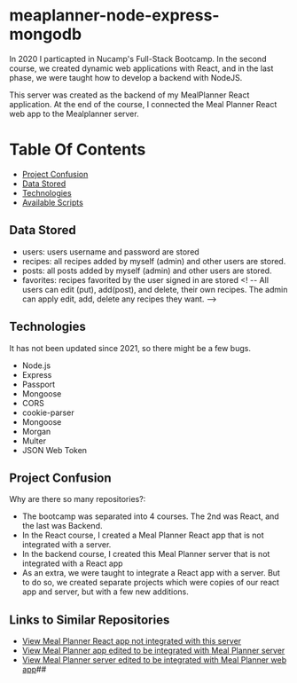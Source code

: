 # meaplanner-node-express-mongodb

In 2020 I particapted in Nucamp's Full-Stack Bootcamp. In the second course, we created dynamic web applications with React, and in the last phase, we were taught how to develop a backend with NodeJS.

This server was created as the backend of my MealPlanner React application. At the end of the course, I connected the Meal Planner React web app to the Mealplanner server. 

# Table Of Contents
- [Project Confusion](#project-confusion)
- [Data Stored ](#data-stored)
- [Technologies](#technologies)
- [Available Scripts](#available-scripts)

## Data Stored
- users: users username and password are stored
- recipes: all recipes added by myself (admin) and other users are stored. 
- posts: all posts added by myself (admin) and other users are stored.
- favorites: recipes favorited by the user signed in are stored
<! --  All users can edit (put), add(post), and delete, their own recipes. The admin can apply edit, add, delete any recipes they want. -->

## Technologies 
It has not been updated since 2021, so there might be a few bugs. 

- Node.js
- Express
- Passport 
- Mongoose 
- CORS
- cookie-parser
- Mongoose 
- Morgan 
- Multer 
- JSON Web Token 

## Project Confusion
Why are there so many repositories?: 
- The bootcamp was separated into 4 courses. The 2nd was React, and the last was Backend. 
- In the React course, I created a Meal Planner React app that is not integrated with a server. 
- In the backend course, I created this Meal Planner server that is not integrated with a React app
- As an extra, we were taught to integrate a React app with a server. But to do so, we created separate projects which were copies of our react app and server, but with a few new additions.
## Links to Similar Repositories
- [View Meal Planner React app not integrated with this server]([https://github.com/madisonisfan/meaplanner-node-express-mongodb](https://github.com/madisonisfan/mealplanner-react))
- [View Meal Planner app edited to be integrated with Meal Planner server](https://github.com/madisonisfan/meaplanner-react-integration)
- [View Meal Planner server edited to be integrated with Meal Planner web app](https://github.com/madisonisfan/meaplanner-server-integration)##

